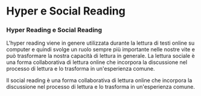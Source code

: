 # Hyper e Social Reading

### Hyper Reading e Social Reading

L'hyper reading viene in genere utilizzata durante la lettura di testi online su computer e quindi svolge un ruolo sempre più importante nelle nostre vite e può trasformare la nostra capacità di lettura in generale. La lettura sociale è una forma collaborativa di lettura online che incorpora la discussione nel processo di lettura e lo trasforma in un'esperienza comune.

Il social reading è una forma collaborativa di lettura online che incorpora la discussione nel processo di lettura e lo trasforma in un'esperienza comune.
